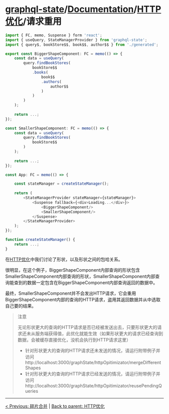 # [graphql-state](https://github.com/babyfish-ct/graphql-state)/[Documentation](../README.md)/[HTTP优化](./README.md)/请求重用

```ts
import { FC, memo, Suspense } form 'react';
import { useQuery, StateManagerProvider } from 'graphql-state';
import { query$, bookStore$$, book$$, author$$ } from './generated';

export const BiggerShapeComponent: FC = memo(() => {
    const data = useQuery(
        query.findBookStores(
            bookStore$$
            .books(
                book$$
                .authors(
                    author$$
                )
            )
        )
    ); 
    
    return ...;
});

const SmallerShapeComponent: FC = memo(() => {
    const data = useQuery(
        query.findBookStores(
            bookStore$$
        )
    ); 
    
    return ...;
});

const App: FC = memo(() => {

    const stateManager = createStateManager();
    
    return (
        <StateManagerProvider stateManager={stateManager}>
            <Suspense fallback={<div>Loading...</div>}>
                <BiggerShapeComponent/>
                <SmallerShapeComponent/>
            </Suspense>
        </StateManagerProvider>
    );
});

function createStateManager() {
    return ...;
}

```

在[HTTP优化](./README.md)中我们讨论了形状，以及形状之间的包哈关系。

很明显，在这个例子，BiggerShapeComponent内部查询的形状包含SmallerShapeComponent内部查询的形状，SmallerShapeComponent内部查询能查到的数据一定包含在BiggerShapeComponent内部查询返回的数据中。

最终，SmallerShapeComponent并不会发出HTTP请求，它会重用BiggerShapeComponent内部的查询的HTTP请求，盗用其返回数据并从中选取自己要的结果。

> 注意
> 
> 无论形状更大的查询的HTTP请求是否已经被发送出去，只要形状更大的请求还未从服务端获得值，此优化就能生效（如果形状更大的请求已经查询到数据，会被缓存直接优化，没机会执行到HTTP请求这里）
> - 针对形状更大的查询的HTTP请求还未发送的情况，请运行附带例子并访问http://localhost:3000/graphState/httpOpitimizator/mergeDifferentShapes
> - 针对形状更大的查询的HTTP请求已经发送的情况，请运行附带例子并访问http://localhost:3000/graphState/httpOpitimizator/reusePendingQueries

-------------------------

[< Previous: 碎片合并](./merge-fragment.md) | [Back to parent: HTTP优化](./README.md)
